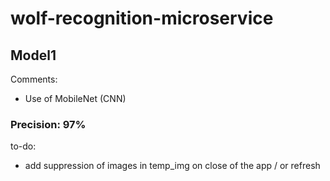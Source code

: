 # wolf-recognition-microservice

## Model1

Comments:
- Use of MobileNet (CNN)

### Precision: 97%



to-do:
- add suppression of images in temp_img on close of the app / or refresh
